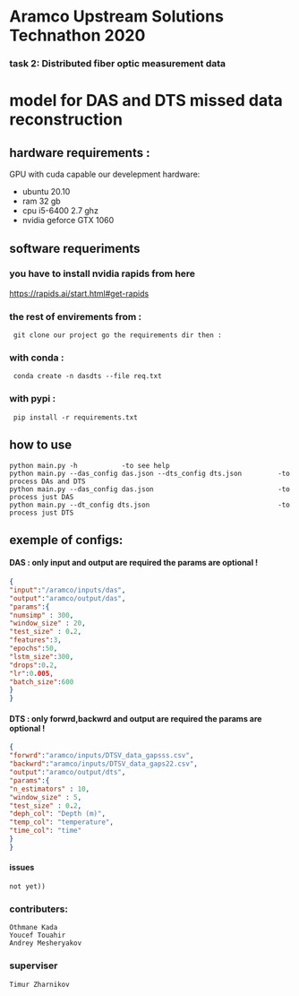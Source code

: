 # Aramco Upstream Solutions Technathon 2020 
### task 2: Distributed fiber optic measurement data
# model for DAS and DTS missed data reconstruction 
 ## hardware requirements : 
 GPU with cuda capable 
 our develepment hardware:
 - ubuntu 20.10
 - ram 32 gb
 - cpu i5-6400 2.7 ghz
 - nvidia geforce GTX 1060 
 ##  software requeriments  
 ### you have to install nvidia rapids from here 
 https://rapids.ai/start.html#get-rapids
 ### the rest of envirements from :
     git clone our project go the requirements dir then :
 ###  with conda : 
     conda create -n dasdts --file req.txt 
 ### with pypi :  
     pip install -r requirements.txt 

 ## how to use
    python main.py -h           -to see help
    python main.py --das_config das.json --dts_config dts.json         -to process DAs and DTS 
    python main.py --das_config das.json                               -to process just DAS
    python main.py --dt_config dts.json                                -to process just DTS
 ## exemple of configs:  
 #### DAS : only input and output are required the params are optional !
   ```json
{
"input":"/aramco/inputs/das",
"output":"aramco/output/das",
"params":{
 "numsimp" : 300,
 "window_size" : 20,
 "test_size" : 0.2,
 "features":3,
 "epochs":50,
 "lstm_size":300,
 "drops":0.2,
 "lr":0.005,
 "batch_size":600
}
}     
```
   #### DTS : only forwrd,backwrd and output are required the params are optional !
   ```json
{
"forwrd":"aramco/inputs/DTSV_data_gapsss.csv",
"backwrd":"aramco/inputs/DTSV_data_gaps22.csv",
"output":"aramco/output/dts",
"params":{
 "n_estimators" : 10,
 "window_size" : 5,
 "test_size" : 0.2,
 "deph_col": "Depth (m)",
 "temp_col": "temperature",
 "time_col": "time"
}
}     
```
#### issues
    not yet))

### contributers:
    Othmane Kada
    Youcef Touahir
    Andrey Mesheryakov
### superviser 
    Timur Zharnikov 

